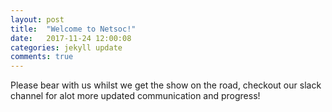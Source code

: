 ```yaml
---
layout: post
title:  "Welcome to Netsoc!"
date:   2017-11-24 12:00:08
categories: jekyll update
comments: true
---
```

Please bear with us whilst we get the show on the road, checkout our slack channel for alot more updated communication and progress! 
